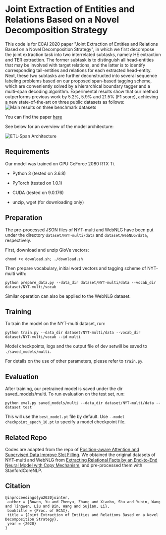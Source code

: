 Joint Extraction of Entities and Relations Based on a Novel Decomposition Strategy
==========

This code is for ECAI 2020 paper "Joint Extraction of Entities and Relations Based on a Novel Decomposition Strategy", in which we first decompose the joint extraction task into two interrelated subtasks, namely HE extraction and TER extraction. The former subtask is to distinguish all head-entities that may be involved with target relations, and the latter is to identify corresponding tail-entities and relations for each extracted head-entity. Next, these two subtasks are further deconstructed into several sequence labeling problems based on our proposed span-based tagging scheme, which are conveniently solved by a hierarchical boundary tagger and a multi-span decoding algorithm. Experimental results show that our method outperforms previous work by 5.2%, 5.9% and 21.5% (F1 score), achieving a new state-of-the-art on three public datasets as follows:
![Main results on three benchmark datasets](https://yubowen-ph.github.io/files/2020_ECAI_ETL/results.jpg "Main results on three benchmark datasets")


You can find the paper [here](https://yubowen-ph.github.io/files/2020_ECAI_ETL/ETL.pdf)

See below for an overview of the model architecture:

![ETL-Span Architecture](https://yubowen-ph.github.io/files/2020_ECAI_ETL/model.png "ETL-Span Architecture")

## Requirements

Our model was trained on GPU GeForce 2080 RTX Ti.  

- Python 3 (tested on 3.6.8)

- PyTorch (tested on 1.0.1)

- CUDA (tested on 9.0.176)

- unzip, wget (for downloading only)

## Preparation

The pre-processed JSON files of NYT-multi and WebNLG have been put under the directory `dataset/NYT-multi/data` and `dataset/WebNLG/data`, respectively.


First, download and unzip GloVe vectors:

```
chmod +x download.sh; ./download.sh
```

  

Then prepare vocabulary, initial word vectors and tagging scheme of NYT-multi with:

```
python prepare_data.py --data_dir dataset/NYT-multi/data --vocab_dir dataset/NYT-multi/vocab
```

Similar operation can also be applied to the WebNLG dataset.

## Training

  

To train the model on the NYT-multi dataset, run:

```
python train.py --data_dir dataset/NYT-multi/data --vocab_dir dataset/NYT-multi/vocab --id multi 
```

  

Model checkpoints, logs and the output file of dev setwill be saved to `./saved_models/multi`.

  

For details on the use of other parameters, please refer to `train.py`.

  

## Evaluation

After training, our pretrained model is saved under the dir saved_models/multi. To run evaluation on the test set, run:

  
```
python eval.py saved_models/multi --data_dir dataset/NYT-multi/data --dataset test
```

  
This will use the `best_model.pt` file by default. Use `--model checkpoint_epoch_10.pt` to specify a model checkpoint file.

## Related Repo

 Codes are adapted from the repo of [Position-aware Attention and Supervised Data Improve Slot Filling](https://github.com/yuhaozhang/tacred-relation). We obtained the original datasets of NYT-multi and WebNLG from [Extracting Relational Facts by an End-to-End Neural Model with Copy Mechanism](https://github.com/xiangrongzeng/copy_re), and pre-processed them with StanfordCoreNLP.
 

## Citation

```
@inproceedings{yu2020jointer,
 author = {Bowen, Yu and Zhenyu, Zhang and Xiaobo, Shu and Yubin, Wang and Tingwen, Liu and Bin, Wang and Sujian, Li},
 booktitle = {Proc. of ECAI},
 title = {Joint Extraction of Entities and Relations Based on a Novel Decomposition Strategy},
 year = {2020}
}
```